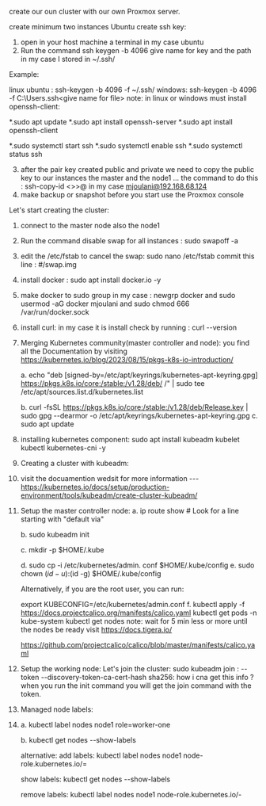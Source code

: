 create our oun cluster with our own Proxmox server.

create minimum two instances Ubuntu
create ssh key:
1. open in your host machine a terminal     in my case ubuntu
2. Run the command ssh keygen -b 4096 give name for key and the path in my case I stored in ~/.ssh/

Example:

   linux ubuntu : ssh-keygen -b 4096 -f ~/.ssh/<give name for file>
   windows: ssh-keygen -b 4096 -f C:\Users<your user name>\.ssh\<give name for file>
   note: in linux or windows must install 
   openssh-client:

   *.sudo apt update
   *.sudo apt install openssh-server
   *.sudo apt install openssh-client

   *.sudo systemctl start ssh
   *.sudo systemctl enable ssh
   *.sudo systemctl status ssh



3. after the pair key created public and private we need to copy the public key to our instances the master and the node1 ... the command to do this : ssh-copy-id <<instances name>></instances>>@<the ip for the instances> in my case mjoulani@192.168.68.124
4. make backup or snapshot before you start use the Proxmox console  

Let's start creating the cluster:
1. connect to the master node also the node1
2. Run the command disable swap for all instances : sudo swapoff -a 
3. edit the /etc/fstab to cancel the swap: sudo nano /etc/fstab 
commit this line : #/swap.img
4. install docker : sudo apt  install docker.io  -y
5. make docker to sudo group in my case : newgrp docker and sudo usermod -aG docker mjoulani and sudo chmod 666 /var/run/docker.sock
6. install curl: in my case it is install check by running : curl --version
7. Merging  Kubernetes community(master controller and node):
   you find all the Documentation by visiting https://kubernetes.io/blog/2023/08/15/pkgs-k8s-io-introduction/

   a. echo "deb [signed-by=/etc/apt/keyrings/kubernetes-apt-keyring.gpg] https://pkgs.k8s.io/core:/stable:/v1.28/deb/ /" | sudo tee /etc/apt/sources.list.d/kubernetes.list

   b. curl -fsSL https://pkgs.k8s.io/core:/stable:/v1.28/deb/Release.key | sudo gpg --dearmor -o /etc/apt/keyrings/kubernetes-apt-keyring.gpg
   c. sudo apt update 

8. installing kubernetes component:
   sudo apt install kubeadm kubelet kubectl kubernetes-cni -y
9. Creating a cluster with kubeadm:
10. visit the docuamention wedsit for more information --- https://kubernetes.io/docs/setup/production-environment/tools/kubeadm/create-cluster-kubeadm/
11. Setup the master controller node:
    a. ip route show # Look for a line starting with "default via"

    b. sudo kubeadm init 
    
    c. mkdir -p $HOME/.kube

    d. sudo cp -i /etc/kubernetes/admin.   conf $HOME/.kube/config
    e. sudo chown $(id -u):$(id -g) $HOME/.kube/config

    Alternatively, if you are the root user, you can run:

    export KUBECONFIG=/etc/kubernetes/admin.conf
    f. kubectl apply -f https://docs.projectcalico.org/manifests/calico.yaml
    kubectl get pods -n kube-system
    kubectl get nodes
    note: wait for 5 min less or more until the nodes be ready
    visit https://docs.tigera.io/

    https://github.com/projectcalico/calico/blob/master/manifests/calico.yaml

12. Setup the working node:
    Let's join the cluster:
    sudo  kubeadm join <control-plane-host>:<control-plane-port> --token <token> --discovery-token-ca-cert-hash sha256:<hash> 
    how i cna get this info ?
     when you run the init command you will get the join command with the token.
13. Managed node labels:
14. 
    a.  kubectl label nodes node1 role=worker-one
    
    b. kubectl get nodes --show-labels

    alternative:
    add labels:
    kubectl label nodes node1 node-role.kubernetes.io/<name of the labels>=

    show labels:
    kubectl get nodes --show-labels

    remove labels:
    kubectl label nodes node1 node-role.kubernetes.io/<name of the labels>-



